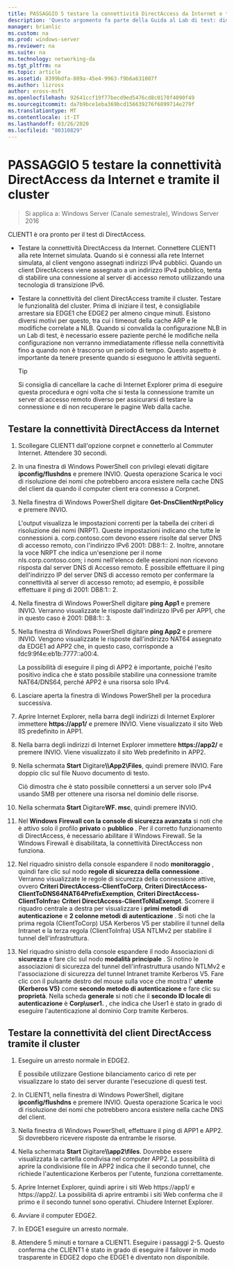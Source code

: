 ```yaml
---
title: PASSAGGIO 5 testare la connettività DirectAccess da Internet e tramite il cluster
description: 'Questo argomento fa parte della Guida al Lab di test: dimostrazione di DirectAccess in un cluster con bilanciamento carico di servizio di Windows per Windows Server 2016'
manager: brianlic
ms.custom: na
ms.prod: windows-server
ms.reviewer: na
ms.suite: na
ms.technology: networking-da
ms.tgt_pltfrm: na
ms.topic: article
ms.assetid: 8399bdfa-809a-45e4-9963-f9b6a631007f
ms.author: lizross
author: eross-msft
ms.openlocfilehash: 92641ccf19f77becd9ed5476cd8c0178f4090f49
ms.sourcegitcommit: da7b9bce1eba369bcd156639276f6899714e279f
ms.translationtype: MT
ms.contentlocale: it-IT
ms.lasthandoff: 03/26/2020
ms.locfileid: "80310829"
---
```

# <a name="step-5-test-directaccess-connectivity-from-the-internet-and-through-the-cluster"></a>PASSAGGIO 5 testare la connettività DirectAccess da Internet e tramite il cluster

>Si applica a: Windows Server (Canale semestrale), Windows Server 2016

CLIENT1 è ora pronto per il test di DirectAccess.  
  
- Testare la connettività DirectAccess da Internet. Connettere CLIENT1 alla rete Internet simulata. Quando si è connessi alla rete Internet simulata, al client vengono assegnati indirizzi IPv4 pubblici. Quando un client DirectAccess viene assegnato a un indirizzo IPv4 pubblico, tenta di stabilire una connessione al server di accesso remoto utilizzando una tecnologia di transizione IPv6.  
  
- Testare la connettività del client DirectAccess tramite il cluster. Testare le funzionalità del cluster. Prima di iniziare il test, è consigliabile arrestare sia EDGE1 che EDGE2 per almeno cinque minuti. Esistono diversi motivi per questo, tra cui i timeout della cache ARP e le modifiche correlate a NLB. Quando si convalida la configurazione NLB in un Lab di test, è necessario essere paziente perché le modifiche nella configurazione non verranno immediatamente riflesse nella connettività fino a quando non è trascorso un periodo di tempo. Questo aspetto è importante da tenere presente quando si eseguono le attività seguenti.  
  
    > [!TIP]  
    > Si consiglia di cancellare la cache di Internet Explorer prima di eseguire questa procedura e ogni volta che si testa la connessione tramite un server di accesso remoto diverso per assicurarsi di testare la connessione e di non recuperare le pagine Web dalla cache.  
  
## <a name="test-directaccess-connectivity-from-the-internet"></a>Testare la connettività DirectAccess da Internet  
  
1. Scollegare CLIENT1 dall'opzione corpnet e connetterlo al Commuter Internet. Attendere 30 secondi.  
  
2. In una finestra di Windows PowerShell con privilegi elevati digitare **ipconfig/flushdns** e premere INVIO. Questa operazione Scarica le voci di risoluzione dei nomi che potrebbero ancora esistere nella cache DNS del client da quando il computer client era connesso a Corpnet.  
  
3. Nella finestra di Windows PowerShell digitare **Get-DnsClientNrptPolicy** e premere INVIO.  
  
   L'output visualizza le impostazioni correnti per la tabella dei criteri di risoluzione dei nomi (NRPT). Queste impostazioni indicano che tutte le connessioni a. corp.contoso.com devono essere risolte dal server DNS di accesso remoto, con l'indirizzo IPv6 2001: DB8:1:: 2. Inoltre, annotare la voce NRPT che indica un'esenzione per il nome nls.corp.contoso.com; i nomi nell'elenco delle esenzioni non ricevono risposta dal server DNS di Accesso remoto. È possibile effettuare il ping dell'indirizzo IP del server DNS di accesso remoto per confermare la connettività al server di accesso remoto; ad esempio, è possibile effettuare il ping di 2001: DB8:1:: 2.  
  
4. Nella finestra di Windows PowerShell digitare **ping App1** e premere INVIO. Verranno visualizzate le risposte dall'indirizzo IPv6 per APP1, che in questo caso è 2001: DB8:1:: 3.  
  
5. Nella finestra di Windows PowerShell digitare **ping App2** e premere INVIO. Vengono visualizzate le risposte dall'indirizzo NAT64 assegnato da EDGE1 ad APP2 che, in questo caso, corrisponde a fdc9:9f4e:eb1b:7777::a00:4.  
  
   La possibilità di eseguire il ping di APP2 è importante, poiché l'esito positivo indica che è stato possibile stabilire una connessione tramite NAT64/DNS64, perché APP2 è una risorsa solo IPv4.  
  
6. Lasciare aperta la finestra di Windows PowerShell per la procedura successiva.  
  
7. Aprire Internet Explorer, nella barra degli indirizzi di Internet Explorer immettere **https://app1/** e premere INVIO. Viene visualizzato il sito Web IIS predefinito in APP1.  
  
8. Nella barra degli indirizzi di Internet Explorer immettere **https://app2/** e premere INVIO. Viene visualizzato il sito Web predefinito in APP2.  
  
9. Nella schermata **Start** Digitare<strong>\\\App2\Files</strong>, quindi premere INVIO. Fare doppio clic sul file Nuovo documento di testo.  
  
    Ciò dimostra che è stato possibile connettersi a un server solo IPv4 usando SMB per ottenere una risorsa nel dominio delle risorse.  
  
10. Nella schermata **Start** Digitare**WF. msc**, quindi premere INVIO.  
  
11. Nel **Windows Firewall con la console di sicurezza avanzata** si noti che è attivo solo il profilo **privato** o **pubblico** . Per il corretto funzionamento di DirectAccess, è necessario abilitare il Windows Firewall. Se la Windows Firewall è disabilitata, la connettività DirectAccess non funziona.  
  
12. Nel riquadro sinistro della console espandere il nodo **monitoraggio** , quindi fare clic sul nodo **regole di sicurezza della connessione** . Verranno visualizzate le regole di sicurezza della connessione attive, ovvero **Criteri DirectAccess-ClientToCorp**, **Criteri DirectAccess-ClientToDNS64NAT64PrefixExemption**, **Criteri DirectAccess-ClientToInfra**e **Criteri DirectAccess-ClientToNlaExempt**. Scorrere il riquadro centrale a destra per visualizzare i **primi metodi di autenticazione** e **2 colonne metodi di autenticazione** . Si noti che la prima regola (ClientToCorp) USA Kerberos V5 per stabilire il tunnel della Intranet e la terza regola (ClientToInfra) USA NTLMv2 per stabilire il tunnel dell'infrastruttura.  
  
13. Nel riquadro sinistro della console espandere il nodo Associazioni di **sicurezza** e fare clic sul nodo **modalità principale** . Si notino le associazioni di sicurezza del tunnel dell'infrastruttura usando NTLMv2 e l'associazione di sicurezza del tunnel Intranet tramite Kerberos V5. Fare clic con il pulsante destro del mouse sulla voce che mostra l' **utente (Kerberos V5)** come **secondo metodo di autenticazione** e fare clic su **proprietà**. Nella scheda **generale** si noti che il **secondo ID locale di autenticazione** è **Corp\user1.** , che indica che User1 è stato in grado di eseguire l'autenticazione al dominio Corp tramite Kerberos.  
  
## <a name="test-directaccess-client-connectivity-through-the-cluster"></a>Testare la connettività del client DirectAccess tramite il cluster  
  
1. Eseguire un arresto normale in EDGE2.  
  
   È possibile utilizzare Gestione bilanciamento carico di rete per visualizzare lo stato dei server durante l'esecuzione di questi test.  
  
2. In CLIENT1, nella finestra di Windows PowerShell, digitare **ipconfig/flushdns** e premere INVIO. Questa operazione Scarica le voci di risoluzione dei nomi che potrebbero ancora esistere nella cache DNS del client.  
  
3. Nella finestra di Windows PowerShell, effettuare il ping di APP1 e APP2. Si dovrebbero ricevere risposte da entrambe le risorse.  
  
4. Nella schermata **Start** Digitare<strong>\\\app2\files</strong>. Dovrebbe essere visualizzata la cartella condivisa nel computer APP2. La possibilità di aprire la condivisione file in APP2 indica che il secondo tunnel, che richiede l'autenticazione Kerberos per l'utente, funziona correttamente.  
  
5. Aprire Internet Explorer, quindi aprire i siti Web https://app1/ e https://app2/. La possibilità di aprire entrambi i siti Web conferma che il primo e il secondo tunnel sono operativi. Chiudere Internet Explorer.  
  
6. Avviare il computer EDGE2.  
  
7. In EDGE1 eseguire un arresto normale.  
  
8. Attendere 5 minuti e tornare a CLIENT1. Eseguire i passaggi 2-5. Questo conferma che CLIENT1 è stato in grado di eseguire il failover in modo trasparente in EDGE2 dopo che EDGE1 è diventato non disponibile.
